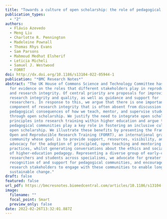 ```yaml
---
title: "Towards a culture of open scholarship: the role of pedagogical communities"
publication_types:
  - "2"
authors:
  - Flávio Azevedo
  - Meng Liu
  - Charlotte R. Pennington
  - Madeleine Pownall
  - Thomas Rhys Evans
  - Sam Parsons
  - Mahmoud Medhat Elsherif
  - Leticia Micheli
  - Samuel J. Westwood
  - FORRT
doi: http://dx.doi.org/10.1186/s13104-022-05944-1
publication: "*BMC Research Notes*"
abstract: "The UK House of Commons Science and Technology Committee has called
  for evidence on the roles that different stakeholders play in reproducibility
  and research integrity. Of central priority are proposals for improving
  research integrity and quality, as well as guidance and support for
  researchers. In response to this, we argue that there is one important
  component of research integrity that is often absent from discussion: the
  pedagogical consequences of how we teach, mentor, and supervise students
  through open scholarship. We justify the need to integrate open scholarship
  principles into research training within higher education and argue that
  pedagogical communities play a key role in fostering an inclusive culture of
  open scholarship. We illustrate these benefits by presenting the Framework for
  Open and Reproducible Research Training (FORRT), an international grassroots
  community whose goal is to provide support, resources, visibility, and
  advocacy for the adoption of principled, open teaching and mentoring
  practices, whilst generating conversations about the ethics and social impact
  of higher-education pedagogy. Representing a diverse group of early-career
  researchers and students across specialisms, we advocate for greater
  recognition of and support for pedagogical communities, and encourage all
  research stakeholders to engage with these communities to enable long-term,
  sustainable change."
draft: false
featured: false
url_pdf: https://bmcresnotes.biomedcentral.com/articles/10.1186/s13104-022-05944-1
image:
  filename: ""
  focal_point: Smart
  preview_only: false
date: 2022-02-26T13:32:01.887Z
---
```

